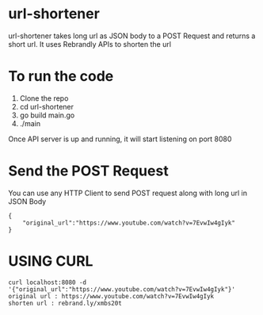 # url-shortener
url-shortener takes long url as JSON body to a POST Request and returns a short url. It uses Rebrandly APIs to shorten the url

# To run the code
1. Clone the repo
2. cd url-shortener
3. go build main.go
4. ./main

Once API server is up and running, it will start listening on port 8080

# Send the POST Request
You can use any HTTP Client to send POST request along with long url in JSON Body

```
{
	"original_url":"https://www.youtube.com/watch?v=7EvwIw4gIyk"
}

```
# USING CURL
```
curl localhost:8080 -d '{"original_url":"https://www.youtube.com/watch?v=7EvwIw4gIyk"}'
original url : https://www.youtube.com/watch?v=7EvwIw4gIyk
shorten url : rebrand.ly/xmbs20t

```
